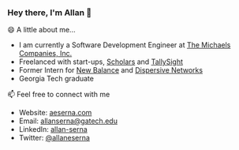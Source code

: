 ### Hey there, I'm Allan 👋


😄 A little about me...
- I am currently a Software Development Engineer at [The Michaels Companies, Inc.](https://www.michaels.com/) 
- Freelanced with start-ups, [Scholars](https://hirescholars.com/) and [TallySight](https://tallysight.com/)
- Former Intern for [New Balance](https://newbalance.com/) and [Dispersive Networks](https://dispersive.io/)
- Georgia Tech graduate


📫 Feel free to connect with me 
- Website: [aeserna.com](https://aeserna.com)
- Email: [allanserna@gatech.edu](mailto:allanserna@gatech.edu)
- LinkedIn: [allan-serna](https://www.linkedin.com/allan-serna)
- Twitter: [@allaneserna](https://www.twitter.com/allaneserna)
